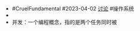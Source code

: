 - #CruelFundamental #2023-04-02 [讨论](https://github.com/CYZH1307/CruelFundamental/tree/main/homework/202304/02) #操作系统
-
- 并发：一个编程概念，指的是两个任务同时被